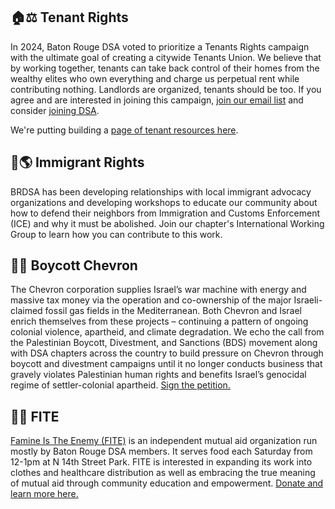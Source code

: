 ## 🏠⚖️ Tenant Rights 

In 2024, Baton Rouge DSA voted to prioritize a Tenants Rights campaign with the ultimate goal of creating a citywide Tenants Union. We believe that by working together, tenants can take back control of their homes from the wealthy elites who own everything and charge us perpetual rent while contributing nothing. Landlords are organized, tenants should be too. If you agree and are interested in joining this campaign, [join our email list](https://actionnetwork.org/forms/join-brdsa) and consider [joining DSA](https://act.dsausa.org/donate/membership/?source=Baton%20Rouge).

We're putting building a [page of tenant resources here](/campaigns/resources).

## 🗽🌎 Immigrant Rights 

BRDSA has been developing relationships with local immigrant advocacy organizations and developing workshops to educate our community about how to defend their neighbors from Immigration and Customs Enforcement (ICE) and why it must be abolished. Join our chapter's International Working Group to learn how you can contribute to this work. 

## 🚫⛽ Boycott Chevron 

The Chevron corporation supplies Israel’s war machine with energy and massive tax money via the operation and co-ownership of the major Israeli-claimed fossil gas fields in the Mediterranean. Both Chevron and Israel enrich themselves from these projects – continuing a pattern of ongoing colonial violence, apartheid, and climate degradation. We echo the call from the Palestinian Boycott, Divestment, and Sanctions (BDS) movement along with DSA chapters across the country to build pressure on Chevron through boycott and divestment campaigns until it no longer conducts business that gravely violates Palestinian human rights and benefits Israel’s genocidal regime of settler-colonial apartheid. 
[Sign the petition.](https://actionnetwork.org/letters/boycottchevron?source=direct_link&referrer=group-baton-rouge-dsa)

## 🥖🌹 FITE 

[Famine Is The Enemy (FITE)](./fite/) is an independent mutual aid organization run mostly by Baton Rouge DSA members. It serves food each Saturday from 12-1pm at N 14th Street Park. FITE is interested in expanding its work into clothes and healthcare distribution as well as embracing the true meaning of mutual aid through community education and empowerment. [Donate and learn more here.](./fite/)
